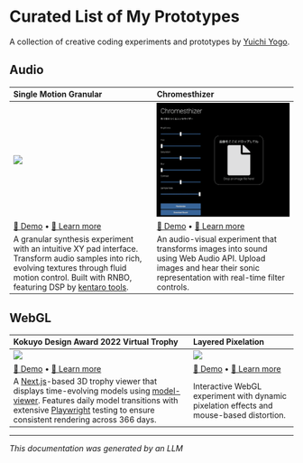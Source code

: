 # Curated List of My Prototypes

A collection of creative coding experiments and prototypes by [Yuichi Yogo](https://github.com/yuichkun).


## Audio

| Single Motion Granular | Chromesthizer |
|:----------------------|:---------------|
| ![](https://raw.githubusercontent.com/yuichkun/kentaro-granular-web/master/single-motion-granular.gif) | ![](https://raw.githubusercontent.com/yuichkun/chromesthizer/master/chromesthizer.gif) |
| [🔗 Demo](https://kentaro-granular-web.vercel.app/) • [📝 Learn more](https://github.com/yuichkun/kentaro-granular-web/blob/master/README.md) | [🔗 Demo](https://chromesthizer.vercel.app/) • [📝 Learn more](https://github.com/yuichkun/chromesthizer/blob/master/README.md) |
| A granular synthesis experiment with an intuitive XY pad interface. Transform audio samples into rich, evolving textures through fluid motion control. Built with RNBO, featuring DSP by [kentaro tools](https://kentaro.tools/). | An audio-visual experiment that transforms images into sound using Web Audio API. Upload images and hear their sonic representation with real-time filter controls. |

## WebGL

| Kokuyo Design Award 2022 Virtual Trophy | Layered Pixelation |
|:----------------------------------------|:------------------|
| <img src="./assets/kokuyo-design-award-2022.gif" width="500"> | <img src="./prototypes/layered-pixelation/screenshot.gif" width="500"> |
| [🔗 Demo](https://www.kokuyo.co.jp/trophy2022/) • [📝 Learn more](https://yogo-management-office.com/works/kokuyo-design-award-2022) | [🔗 Demo](https://layered-pixelation.vercel.app/) • [📝 Learn more](./prototypes/layered-pixelation/README.md) |
| A [Next.js](https://nextjs.org/)-based 3D trophy viewer that displays time-evolving models using [model-viewer](https://modelviewer.dev/). Features daily model transitions with extensive [Playwright](https://playwright.dev/) testing to ensure consistent rendering across 366 days. | Interactive WebGL experiment with dynamic pixelation effects and mouse-based distortion. |

---
*This documentation was generated by an LLM*
